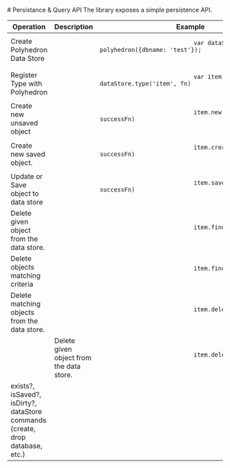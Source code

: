 <!DOCTYPE html PUBLIC "-//W3C//DTD HTML 4.01//EN">
<html>
    <head>
        <title></title>
    </head>
    <body>
        <p>
            # Persistance &amp; Query API The library exposes a simple persistence API.
        </p>
        <table>
            <thead>
                <tr>
                    <th>
                        Operation
                    </th>
                    <th>
                        Description
                    </th>
                    <th>
                        Example
                    </th>
                </tr>
            </thead>
            <tbody>
                <tr>
                    <td>
                        <div>
                            Create Polyhedron Data Store
                        </div>
                    </td>
                    <td></td>
                    <td>
                        <pre>
                            <code>var dataStore = new polyhedron({dbname: 'test'});</code>
                        </pre>
                    </td>
                </tr>
                <tr>
                    <td>
                        <div>
                            Register Type with Polyhedron
                        </div>
                    </td>
                    <td></td>
                    <td>
                        <pre>
                            <code>var item = dataStore.type('item', fn)</code>
                        </pre>
                    </td>
                </tr>
                <tr>
                    <td>Create new unsaved object</td>
                    <td></td>
                    <td>
                        <pre>
                            <code>item.new().then(errFn, successFn)</code>
                        </pre>
                    </td>
                </tr>
                <tr>
                    <td>Create new saved object.</td>
                    <td></td>
                    <td>
                        <pre>
                            <code>item.create().then(errFn, successFn)</code>
                        </pre>
                    </td>
                </tr>
                <tr>
                    <td>Update or Save object to data store</td>
                    <td></td>
                    <td>
                        <pre>
                            <code>item.save().then(errFn, successFn)</code>
                        </pre>
                    </td>
                </tr>
                <tr>
                    <td>Delete given object from the data store.</td>
                    <td></td>
                    <td>
                        <pre>
                            <code>item.find</code>
                        </pre>
                    </td>
                </tr>
                <tr>
                    <td>Delete objects matching criteria</td>
                    <td></td>
                    <td>
                        <pre>
                            <code>item.findWhere</code>
                        </pre>
                    </td>
                </tr>
                <tr>
                    <td>Delete matching objects from the data store.</td>
                    <td></td>
                    <td>
                        <pre>
                            <code>item.deleteWhere</code>
                        </pre>
                    </td>
                </tr>
                <tr>
                    <td></td>
                    <td>Delete given object from the data store.</td>
                    <td>
                        <pre>
                            <code>item.delete</code>
                        </pre>
                    </td>
                </tr>
                <tr>
                    <td>exists?, isSaved?, isDirty?, dataStore commands (create, drop database, etc.)</td>
                    <td></td>
                    <td>
                        <pre>
                            <code></code>
                        </pre>
                    </td>
                </tr>
            </tbody>
        </table>
    </body>
</html>
